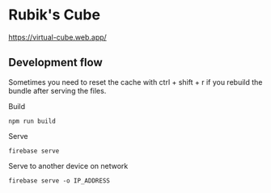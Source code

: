 # Rubik's Cube

https://virtual-cube.web.app/

## Development flow

Sometimes you need to reset the cache with ctrl + shift + r if you rebuild the bundle after serving the files.

Build
```
npm run build
```

Serve
```
firebase serve
```

Serve to another device on network
```
firebase serve -o IP_ADDRESS
```